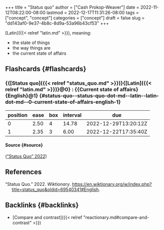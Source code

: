 +++
title = "Status quo"
author = ["Cash Prokop-Weaver"]
date = 2022-11-12T08:22:00-08:00
lastmod = 2022-12-17T11:31:26-08:00
tags = ["concept", "concept"]
categories = ["concept"]
draft = false
slug = "dd143af0-9e37-4b8c-8d9a-53a96b43cf53"
+++

[Latin]({{< relref "latin.md" >}}), meaning:

-   the state of things
-   the way things are
-   the current state of affairs


## Flashcards {#flashcards}


### {{[Status quo]({{< relref "status_quo.md" >}})}{[Latin]({{< relref "latin.md" >}})}@0} : {{Current state of affairs}{English}@1} {#status-quo--status-quo-dot-md--latin--latin-dot-md--0-current-state-of-affairs-english-1}

| position | ease | box | interval | due                  |
|----------|------|-----|----------|----------------------|
| 0        | 2.50 | 4   | 14.78    | 2022-12-29T13:20:12Z |
| 1        | 2.35 | 3   | 6.00     | 2022-12-22T17:35:40Z |


#### Source {#source}

(<a href="#citeproc_bib_item_1">“Status Quo” 2022</a>)

## References

<style>.csl-entry{text-indent: -1.5em; margin-left: 1.5em;}</style><div class="csl-bib-body">
  <div class="csl-entry"><a id="citeproc_bib_item_1"></a>“Status Quo.” 2022. <i>Wiktionary</i>. <a href="https://en.wiktionary.org/w/index.php?title=status_quo&oldid=69540341#English">https://en.wiktionary.org/w/index.php?title=status_quo&#38;oldid=69540341#English</a>.</div>
</div>


## Backlinks {#backlinks}

-   [Compare and contrast]({{< relref "reactionary.md#compare-and-contrast" >}})
